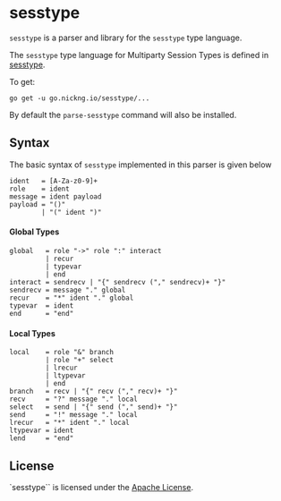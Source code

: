 # sesstype

`sesstype` is a parser and library for the `sesstype` type language.

The `sesstype` type language for Multiparty Session Types is defined in
[sesstype](https://github.com/nickng/sesstype.rs#parser).

To get:

    go get -u go.nickng.io/sesstype/...

By default the `parse-sesstype` command will also be installed.

## Syntax

The basic syntax of `sesstype` implemented in this parser is given below

```
ident   = [A-Za-z0-9]+
role    = ident
message = ident payload
payload = "()"
        | "(" ident ")"
```

#### Global Types

```
global   = role "->" role ":" interact
         | recur
         | typevar
         | end
interact = sendrecv | "{" sendrecv ("," sendrecv)+ "}"
sendrecv = message "." global
recur    = "*" ident "." global
typevar  = ident
end      = "end"
```

#### Local Types

```
local    = role "&" branch
         | role "+" select
         | lrecur
         | ltypevar
         | end
branch   = recv | "{" recv ("," recv)+ "}"
recv     = "?" message "." local
select   = send | "{" send ("," send)+ "}"
send     = "!" message "." local
lrecur   = "*" ident "." local
ltypevar = ident
lend     = "end"
```
## License

`sesstype`` is licensed under the [Apache License](http://www.apache.org/licenses/LICENSE-2.0).
